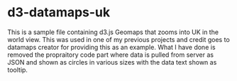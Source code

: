# d3-datamaps-uk

This is a sample file containing d3.js Geomaps that zooms into UK in the world view. This was used in one of my previous projects and credit goes to datamaps creator for providing this as an example. What I have done is removed the propraitory code part where data is pulled from server as JSON and shown as circles in various sizes with the data text shown as tooltip.


